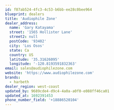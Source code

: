 ```yaml
---
id: f07ab524-4fc3-4c53-b6bb-ee28c0bee964
blueprint: dealers
title: 'Audiophile Zone'
dealer_address:
  name: 'Gary Katayama'
  street: '1565 Hollister Lane'
  street2: null
  postCode: '93402'
  city: 'Los Osos'
  state: Ca
  country: US
  latitude: '35.31626095'
  longitude: '-120.8193591832363'
email: sales@audiophilezone.com
website: 'https://www.audiophilezone.com'
brands:
  - harbeth
dealer_region: west-coast
updated_by: 9689cde4-d9c4-4a0a-a0f0-e088ff46ca01
updated_at: 1692391453
phone_number_field: '+18886520104'
---
```

